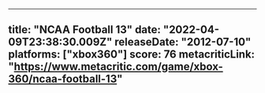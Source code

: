 
---
title: "NCAA Football 13"
date: "2022-04-09T23:38:30.009Z"
releaseDate: "2012-07-10"
platforms: ["xbox360"]
score: 76
metacriticLink: "https://www.metacritic.com/game/xbox-360/ncaa-football-13"
---
